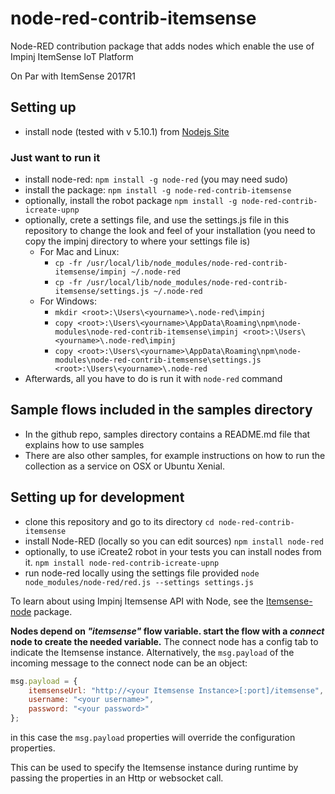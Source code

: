# node-red-contrib-itemsense
Node-RED contribution package that adds nodes which enable the use of Impinj ItemSense IoT Platform

On Par with ItemSense 2017R1

## Setting up
- install node (tested with v 5.10.1) from [Nodejs Site](https://nodejs.org/en/download/)

### Just want to run it
- install node-red: `npm install -g node-red` (you may need sudo)
- install the package: `npm install -g node-red-contrib-itemsense`
- optionally, install the robot package `npm install -g node-red-contrib-icreate-upnp`
- optionally, crete a settings file, and use the settings.js file in this repository to change the look and feel of your installation (you need to copy the impinj directory to where your settings file is)
    - For Mac and Linux:
        - `cp -fr /usr/local/lib/node_modules/node-red-contrib-itemsense/impinj ~/.node-red`
        - `cp -fr /usr/local/lib/node_modules/node-red-contrib-itemsense/settings.js ~/.node-red`
    - For Windows:
        - `mkdir <root>:\Users\<yourname>\.node-red\impinj`
        - `copy <root>:\Users\<yourname>\AppData\Roaming\npm\node-modules\node-red-contrib-itemsense\impinj <root>:\Users\<yourname>\.node-red\impinj`
        - `copy <root>:\Users\<yourname>\AppData\Roaming\npm\node-modules\node-red-contrib-itemsense\settings.js <root>:\Users\<yourname>\.node-red`
- Afterwards, all you have to do is run it with `node-red` command

## Sample flows included in the samples directory
- In the github repo, samples directory contains a README.md file that explains how to use samples
- There are also other samples, for example instructions on how to run the collection as a service on OSX or Ubuntu Xenial.
    
## Setting up for development
- clone this repository and go to its directory `cd node-red-contrib-itemsense`
- install Node-RED (locally so you can edit sources) `npm install node-red`
- optionally, to use iCreate2 robot in your tests you can install nodes from it. `npm install node-red-contrib-icreate-upnp` 
- run node-red locally using the settings file provided `node node_modules/node-red/red.js --settings settings.js`


To learn about using Impinj Itemsense API with Node, see the [Itemsense-node](https://www.npmjs.com/package/itemsense-node) package.

**Nodes depend on _"itemsense"_ flow variable. start the flow with a _connect_ node to create the needed
variable.** The connect node has a config tab to indicate the Itemsense instance. Alternatively, the `msg.payload` of the incoming message to the connect node can be an object:
```javascript
msg.payload = {
    itemsenseUrl: "http://<your Itemsense Instance>[:port]/itemsense",
    username: "<your username>",
    password: "<your password>"
};
```
in this case the `msg.payload` properties will override the configuration properties. 


This can be used to specify the Itemsense instance during runtime by passing the properties in an
Http or websocket call.



